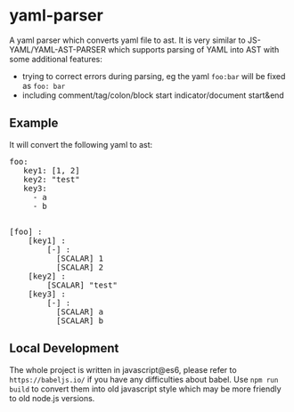 # yaml-parser
A yaml parser which converts yaml file to ast. It is very similar to JS-YAML/YAML-AST-PARSER which supports parsing of YAML into AST with some additional features:

* trying to correct errors during parsing, eg the yaml `foo:bar` will be fixed as `foo: bar`
* including comment/tag/colon/block start indicator/document start&end

## Example
It will convert the following yaml to ast:
<pre>
foo:
   key1: [1, 2]
   key2: "test"
   key3:
     - a
     - b
 </pre>

<pre>[foo] :
    [key1] :
        [-] :
          [SCALAR] 1
          [SCALAR] 2
    [key2] :
        [SCALAR] "test"
    [key3] :
        [-] :
          [SCALAR] a
          [SCALAR] b</pre>

## Local Development
The whole project is written in javascript@es6, please refer to `https://babeljs.io/` if you have any difficulties about babel. Use `npm run build` to convert them into old javascript style which may be more friendly to old node.js versions.


